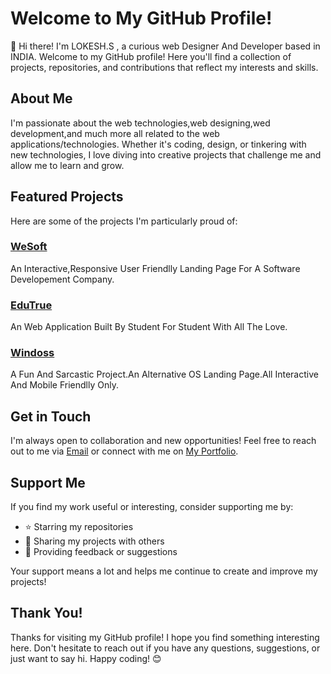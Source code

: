 # Welcome to My GitHub Profile!

👋 Hi there! I'm LOKESH.S , a curious web Designer And Developer based in INDIA. Welcome to my GitHub profile! Here you'll find a collection of projects, repositories, and contributions that reflect my interests and skills.

## About Me

I'm passionate about the web technologies,web designing,wed development,and much more all related to the web applications/technologies. Whether it's coding, design, or tinkering with new technologies, I love diving into creative projects that challenge me and allow me to learn and grow.

## Featured Projects

Here are some of the projects I'm particularly proud of:

### [WeSoft](wesoft.rf.gd)
An Interactive,Responsive User Friendlly Landing Page For A Software Developement Company.

### [EduTrue](edutrue.rf.gd)
An Web Application Built By Student For Student With All The Love.

### [Windoss](https://lokesh-repository.github.io/Windoss/)
A Fun And Sarcastic Project.An Alternative OS Landing Page.All Interactive And Mobile Friendlly Only.




## Get in Touch

I'm always open to collaboration and new opportunities! Feel free to reach out to me via [Email](mailto:lokeshlokey26@gmail.com) or connect with me on [My Portfolio](https://lokesh-repository.github.io/my-portfolio/).

## Support Me

If you find my work useful or interesting, consider supporting me by:

- ⭐️ Starring my repositories
- 📣 Sharing my projects with others
- 💬 Providing feedback or suggestions

Your support means a lot and helps me continue to create and improve my projects!

## Thank You!

Thanks for visiting my GitHub profile! I hope you find something interesting here. Don't hesitate to reach out if you have any questions, suggestions, or just want to say hi. Happy coding! 😊
